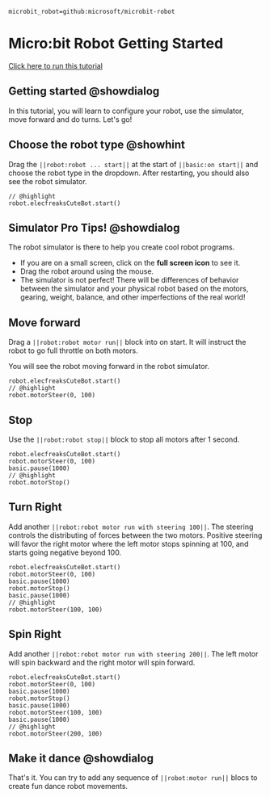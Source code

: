 ```package
microbit_robot=github:microsoft/microbit-robot
```

# Micro:bit Robot Getting Started
[Click here to run this tutorial](https://makecode.microbit.org/#tutorial:github:GTA-TeleGuam/coding-and-robotics-2024/tutorials/microsoft-microbit-robot-getting-started)

## Getting started @showdialog

In this tutorial, you will learn to configure your robot, use the simulator, move forward and do turns.
Let's go!

## Choose the robot type @showhint

Drag the `||robot:robot ... start||` at the start of `||basic:on start||` and choose the robot type
in the dropdown. After restarting, you should also see the robot simulator.

```blocks
// @highlight
robot.elecfreaksCuteBot.start()
```

## Simulator Pro Tips! @showdialog

The robot simulator is there to help you create cool robot programs. 
- If you are on a small screen, click on the **full screen icon** to see it.
- Drag the robot around using the mouse.
- The simulator is not perfect! There will be differences of behavior between the simulator
and your physical robot based on the motors, gearing, weight, balance, and other imperfections
of the real world!

## Move forward

Drag a `||robot:robot motor run||` block into on start. 
It will instruct the robot to go full throttle on both motors.

You will see the robot moving forward in the robot simulator.

```blocks
robot.elecfreaksCuteBot.start()
// @highlight
robot.motorSteer(0, 100)
```

## Stop

Use the `||robot:robot stop||` block to stop all motors after 1 second.

```blocks
robot.elecfreaksCuteBot.start()
robot.motorSteer(0, 100)
basic.pause(1000)
// @highlight
robot.motorStop()
```

## Turn Right

Add another `||robot:robot motor run with steering 100||`. The steering controls the distributing
of forces between the two motors. Positive steering will favor the right motor
where the left motor stops spinning at 100, and starts going negative beyond 100.

```blocks
robot.elecfreaksCuteBot.start()
robot.motorSteer(0, 100)
basic.pause(1000)
robot.motorStop()
basic.pause(1000)
// @highlight
robot.motorSteer(100, 100)
```

## Spin Right

Add another `||robot:robot motor run with steering 200||`. The left motor will spin backward
and the right motor will spin forward.

```blocks
robot.elecfreaksCuteBot.start()
robot.motorSteer(0, 100)
basic.pause(1000)
robot.motorStop()
basic.pause(1000)
robot.motorSteer(100, 100)
basic.pause(1000)
// @highlight
robot.motorSteer(200, 100)
```

## Make it dance @showdialog

That's it. You can try to add any sequence of `||robot:motor run||` blocs to create fun
dance robot movements.